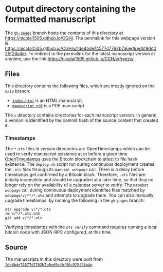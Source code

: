 # Output directory containing the formatted manuscript

The [`gh-pages`](https://github.com/nicolai1505/CGH/tree/gh-pages) branch hosts the contents of this directory at <https://nicolai1505.github.io/CGH/>.
The permalink for this webpage version is <https://nicolai1505.github.io/CGH/v/1de4bde74577d7762b7a6ed9edbf90c025f24a4e/>.
To redirect to the permalink for the latest manuscript version at anytime, use the link <https://nicolai1505.github.io/CGH/v/freeze/>.

## Files

This directory contains the following files, which are mostly ignored on the `main` branch:

+ [`index.html`](index.html) is an HTML manuscript.
+ [`manuscript.pdf`](manuscript.pdf) is a PDF manuscript.

The `v` directory contains directories for each manuscript version.
In general, a version is identified by the commit hash of the source content that created it.

### Timestamps

The `*.ots` files in version directories are OpenTimestamps which can be used to verify manuscript existence at or before a given time.
[OpenTimestamps](https://opentimestamps.org/) uses the Bitcoin blockchain to attest to file hash existence.
The `deploy.sh` script run during continuous deployment creates the `.ots` files through its `manubot webpage` call.
There is a delay before timestamps get confirmed by a Bitcoin block.
Therefore, `.ots` files are initially incomplete and should be upgraded at a later time, so that they no longer rely on the availability of a calendar server to verify.
The `manubot webpage` call during continuous deployment identifies files matched by `webpage/v/**/*.ots` and attempts to upgrade them.
You can also manually upgrade timestamps, by running the following in the `gh-pages` branch:

```shell
ots upgrade v/*/*.ots
rm v/*/*.ots.bak
git add v/*/*.ots
```

Verifying timestamps with the `ots verify` command requires running a local bitcoin node with JSON-RPC configured, at this time.

## Source

The manuscripts in this directory were built from
[`1de4bde74577d7762b7a6ed9edbf90c025f24a4e`](https://github.com/nicolai1505/CGH/commit/1de4bde74577d7762b7a6ed9edbf90c025f24a4e).

